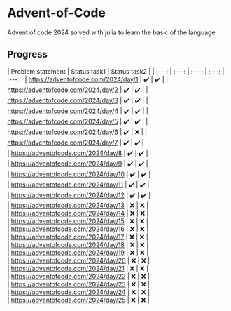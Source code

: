 # Advent-of-Code
Advent of code 2024 solved with julia to learn the basic of the language.

## Progress
| Problem statement | Status task1 | Status task2 | 
| :---: | :---: | :---: |  :---: |  :---: | 
| https://adventofcode.com/2024/day/1  | ✔️ | ✔️ | 
| https://adventofcode.com/2024/day/2  | ✔️ | ✔️ | 
| https://adventofcode.com/2024/day/3  | ✔️ | ✔️ | 
| https://adventofcode.com/2024/day/4  | ✔️ | ✔️ | 
| https://adventofcode.com/2024/day/5  | ✔️ | ✔️ | 
| https://adventofcode.com/2024/day/6  | ✔️ | ❌ | 
| https://adventofcode.com/2024/day/7  | ✔️ | ✔️ |  
| https://adventofcode.com/2024/day/8  | ✔️ | ✔️ |  
| https://adventofcode.com/2024/day/9  | ✔️ | ✔️ |  
| https://adventofcode.com/2024/day/10 | ✔️ | ✔️ |  
| https://adventofcode.com/2024/day/11 | ✔️ | ✔️ |  
| https://adventofcode.com/2024/day/12 | ✔️ | ✔️ |  
| https://adventofcode.com/2024/day/13 | ❌ | ❌ |  
| https://adventofcode.com/2024/day/14 | ❌ | ❌ |  
| https://adventofcode.com/2024/day/15 | ❌ | ❌ |  
| https://adventofcode.com/2024/day/16 | ❌ | ❌ |  
| https://adventofcode.com/2024/day/17 | ❌ | ❌ |  
| https://adventofcode.com/2024/day/18 | ❌ | ❌ |  
| https://adventofcode.com/2024/day/19 | ❌ | ❌ |  
| https://adventofcode.com/2024/day/20 | ❌ | ❌ |  
| https://adventofcode.com/2024/day/21 | ❌ | ❌ |  
| https://adventofcode.com/2024/day/22 | ❌ | ❌ |  
| https://adventofcode.com/2024/day/23 | ❌ | ❌ |  
| https://adventofcode.com/2024/day/24 | ❌ | ❌ |   
| https://adventofcode.com/2024/day/25 | ❌ | ❌ |   
